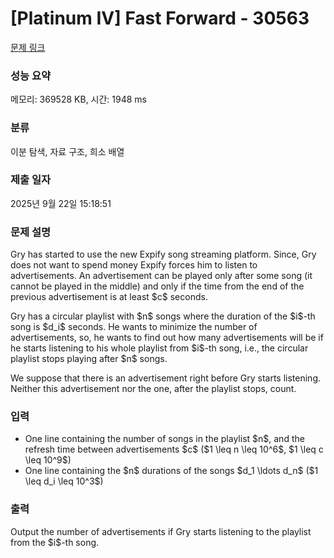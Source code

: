 # [Platinum IV] Fast Forward - 30563 

[문제 링크](https://www.acmicpc.net/problem/30563) 

### 성능 요약

메모리: 369528 KB, 시간: 1948 ms

### 분류

이분 탐색, 자료 구조, 희소 배열

### 제출 일자

2025년 9월 22일 15:18:51

### 문제 설명

<p>Gry has started to use the new Expify song streaming platform. Since, Gry does not want to spend money Expify forces him to listen to advertisements. An advertisement can be played only after some song (it cannot be played in the middle) and only if the time from the end of the previous advertisement is at least $c$ seconds.</p>

<p>Gry has a circular playlist with $n$ songs where the duration of the $i$-th song is $d_i$ seconds. He wants to minimize the number of advertisements, so, he wants to find out how many advertisements will be if he starts listening to his whole playlist from $i$-th song, i.e., the circular playlist stops playing after $n$ songs.</p>

<p>We suppose that there is an advertisement right before Gry starts listening. Neither this advertisement nor the one, after the playlist stops, count.</p>

### 입력 

 <ul>
	<li>One line containing the number of songs in the playlist $n$, and the refresh time between advertisements $c$ ($1 \leq n \leq 10^6$, $1 \leq c \leq 10^9$)</li>
	<li>One line containing the $n$ durations of the songs $d_1 \ldots d_n$ ($1 \leq d_i \leq 10^3$)</li>
</ul>

### 출력 

 <p>Output the number of advertisements if Gry starts listening to the playlist from the $i$-th song.</p>


